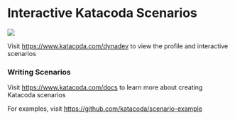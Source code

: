 # Interactive Katacoda Scenarios

[![](http://shields.katacoda.com/katacoda/dynadev/count.svg)](https://www.katacoda.com/dynadev "Get your profile on Katacoda.com")

Visit https://www.katacoda.com/dynadev to view the profile and interactive scenarios

### Writing Scenarios
Visit https://www.katacoda.com/docs to learn more about creating Katacoda scenarios

For examples, visit https://github.com/katacoda/scenario-example
